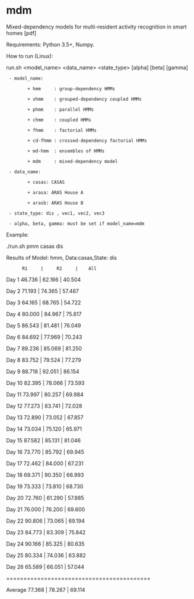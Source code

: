 # mdm

Mixed-dependency models for multi-resident activity recognition in smart homes [pdf]

Requirements: Python 3.5+, Numpy.

How to run (Linux):

   run.sh <model_name> <data_name> <state_type> [alpha] [beta] [gamma]
   
     - model_name:
     
            + hmm     : group-dependency HMMs
            
            + xhmm    : grouped-dependency coupled HMMs
            
            + phmm    : parallel HMMs
            
            + chmm    : coupled HMMs
            
            + fhmm    : factorial HMMs
            
            + cd-fhmm : crossed-dependency factorial HMMs
            
            + md-hmm  : ensembles of HMMs
            
            + mdm     : mixed-dependency model
            
     - data_name:
     
            + casas: CASAS
            
            + arasa: ARAS House A
            
            + arasb: ARAS House B
            
     - state_type: dis , vec1, vec2, vec3
     
     - alpha, beta, gamma: must be set if model_name=mdm
     
  
Example:

./run.sh pmm casas dis

Results of  Model: hmm, Data:casas,State: dis

          R1     |     R2     |    All
          
Day  1   46.736   |   62.166   |   40.504

Day  2   71.193   |   74.365   |   57.487

Day  3   64.165   |   68.765   |   54.722

Day  4   80.000   |   84.967   |   75.817

Day  5   86.543   |   81.481   |   76.049

Day  6   84.692   |   77.969   |   70.243

Day  7   89.236   |   85.069   |   81.250

Day  8   83.752   |   79.524   |   77.279

Day  9   88.718   |   92.051   |   86.154

Day 10   82.395   |   78.066   |   73.593

Day 11   73.997   |   80.257   |   69.984

Day 12   77.273   |   83.741   |   72.028

Day 13   72.890   |   73.052   |   67.857

Day 14   73.034   |   75.120   |   65.971

Day 15   87.582   |   85.131   |   81.046

Day 16   73.770   |   85.792   |   69.945

Day 17   72.462   |   84.000   |   67.231

Day 18   69.371   |   90.350   |   66.993

Day 19   73.333   |   73.810   |   68.730

Day 20   72.760   |   61.290   |   57.885

Day 21   76.000   |   76.200   |   69.600

Day 22   90.806   |   73.065   |   69.194

Day 23   84.773   |   83.309   |   75.842

Day 24   90.166   |   85.325   |   80.635

Day 25   80.334   |   74.036   |   63.882

Day 26   65.589   |   66.051   |   57.044

==========================================

Average  77.368   |   78.267   |   69.114
